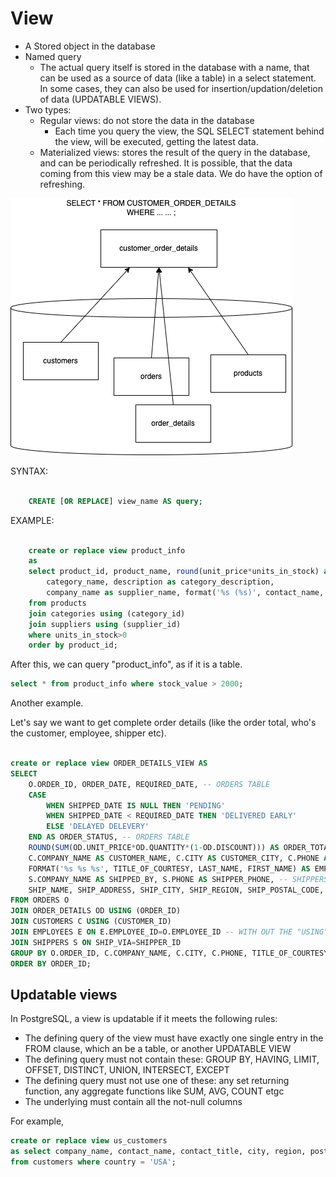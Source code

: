 # View

-   A Stored object in the database
-   Named query
    -   The actual query itself is stored in the database with a name, that can be used as a source of data (like a table) in a select statement. In some cases, they can also be used for insertion/updation/deletion of data (UPDATABLE VIEWS).
-   Two types:
    -   Regular views: do not store the data in the database
        -   Each time you query the view, the SQL SELECT statement behind the view, will be executed, getting the latest data.
    -   Materialized views: stores the result of the query in the database, and can be periodically refreshed. It is possible, that the data coming from this view may be a stale data. We do have the option of refreshing.

![](./view.dio.png)

SYNTAX:

```sql

    CREATE [OR REPLACE] view_name AS query;

```

EXAMPLE:

```sql

    create or replace view product_info
    as
    select product_id, product_name, round(unit_price*units_in_stock) as stock_value,
        category_name, description as category_description,
        company_name as supplier_name, format('%s (%s)', contact_name, contact_title)  as contact_person
    from products
    join categories using (category_id)
    join suppliers using (supplier_id)
    where units_in_stock>0
    order by product_id;

```

After this, we can query "product_info", as if it is a table.

```sql
select * from product_info where stock_value > 2000;
```

Another example.

Let's say we want to get complete order details (like the order total, who's the customer, employee, shipper etc).

```sql

create or replace view ORDER_DETAILS_VIEW AS
SELECT
    O.ORDER_ID, ORDER_DATE, REQUIRED_DATE, -- ORDERS TABLE
    CASE
        WHEN SHIPPED_DATE IS NULL THEN 'PENDING'
        WHEN SHIPPED_DATE < REQUIRED_DATE THEN 'DELIVERED EARLY'
        ELSE 'DELAYED DELEVERY'
    END AS ORDER_STATUS, -- ORDERS TABLE
    ROUND(SUM(OD.UNIT_PRICE*OD.QUANTITY*(1-OD.DISCOUNT))) AS ORDER_TOTAL, -- ORDER_DETAILS TABLE
    C.COMPANY_NAME AS CUSTOMER_NAME, C.CITY AS CUSTOMER_CITY, C.PHONE AS CUSTOMER_PHONE, -- CUSTOMERS TABLE
    FORMAT('%s %s %s', TITLE_OF_COURTESY, LAST_NAME, FIRST_NAME) AS EMPLOYEE_NAME, -- EMPLOYEES TABLE
    S.COMPANY_NAME AS SHIPPED_BY, S.PHONE AS SHIPPER_PHONE, -- SHIPPERS TABLE
    SHIP_NAME, SHIP_ADDRESS, SHIP_CITY, SHIP_REGION, SHIP_POSTAL_CODE, SHIP_COUNTRY -- ORDERS TABLE
FROM ORDERS O
JOIN ORDER_DETAILS OD USING (ORDER_ID)
JOIN CUSTOMERS C USING (CUSTOMER_ID)
JOIN EMPLOYEES E ON E.EMPLOYEE_ID=O.EMPLOYEE_ID -- WITH OUT THE "USING" KEYWORD
JOIN SHIPPERS S ON SHIP_VIA=SHIPPER_ID
GROUP BY O.ORDER_ID, C.COMPANY_NAME, C.CITY, C.PHONE, TITLE_OF_COURTESY, LAST_NAME, FIRST_NAME, S.COMPANY_NAME, S.PHONE, SHIP_NAME, SHIP_ADDRESS, SHIP_CITY, SHIP_REGION, SHIP_POSTAL_CODE, SHIP_COUNTRY
ORDER BY ORDER_ID;

```

## Updatable views

In PostgreSQL, a view is updatable if it meets the following rules:

-   The defining query of the view must have exactly one single entry in the FROM clause, which an be a table, or another UPDATABLE VIEW
-   The defining query must not contain these: GROUP BY, HAVING, LIMIT, OFFSET, DISTINCT, UNION, INTERSECT, EXCEPT
-   The defining query must not use one of these: any set returning function, any aggregate functions like SUM, AVG, COUNT etgc
-   The underlying must contain all the not-null columns

For example,

```sql
create or replace view us_customers
as select company_name, contact_name, contact_title, city, region, postal_code
from customers where country = 'USA';
```
